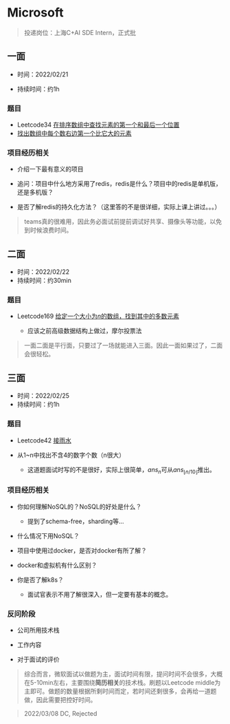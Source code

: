 # Microsoft

> 投递岗位：上海C+AI SDE Intern，正式批

## 一面

- 时间：2022/02/21

- 持续时间：约1h

### 题目

- Leetcode34  [在排序数组中查找元素的第一个和最后一个位置](https://leetcode-cn.com/problems/find-first-and-last-position-of-element-in-sorted-array/)
- [找出数组中每个数右边第一个比它大的元素](https://blog.csdn.net/ling08140814/article/details/106140218)

### 项目经历相关

- 介绍一下最有意义的项目

- 追问：项目中什么地方采用了redis，redis是什么？项目中的redis是单机版，还是多机版？

- 是否了解redis的持久化方法？（这里答的不是很详细，实际上课上讲过。。。）

  

> teams真的很难用，因此务必面试前提前调试好共享、摄像头等功能，以免到时候浪费时间。



## 二面

- 时间：2022/02/22
- 持续时间：约30min

### 题目

- Leetcode169 [给定一个大小为*n*的数组，找到其中的多数元素](https://leetcode-cn.com/problems/majority-element/)  

  - 应该之前高级数据结构上做过，摩尔投票法

  

> 一面二面是平行面，只要过了一场就能进入三面。因此一面如果过了，二面会很轻松。



## 三面

- 时间：2022/02/25
- 持续时间：约1h

### 题目

- Leetcode42 [接雨水](https://leetcode-cn.com/problems/trapping-rain-water/)

- 从1~n中找出不含4的数字个数（n很大）
  - 这道题面试时写的不是很好，实际上很简单，${ans}_n$可从${ans}_{\lfloor n/10 \rfloor}$推出。

### 项目经历相关

- 你如何理解NoSQL的？NoSQL的好处是什么？
  - 提到了schema-free，sharding等...
- 什么情况下用NoSQL？

- 项目中使用过docker，是否对docker有所了解？
- docker和虚拟机有什么区别？
- 你是否了解k8s？
  - 面试官表示不用了解很深入，但一定要有基本的概念。

### 反问阶段

- 公司所用技术栈

- 工作内容

- 对于面试的评价

  

> 综合而言，微软面试以做题为主，面试时间有限，提问时间不会很多，大概在5-10min左右，主要围绕**简历相关**的技术栈。刷题以Leetcode middle为主即可。做题的数量根据所剩时间而定，若时间还剩很多，会再给一道题做，因此需要把控好时间。



> 2022/03/08 DC, Rejected

